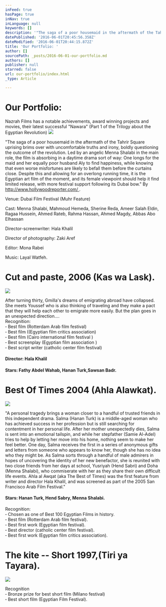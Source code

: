 ```yaml
---
inFeed: true
hasPage: true
inNav: true
inLanguage: null
keywords: []
description: '"The saga of a poor housemaid in the aftermath of the Tahrir Square uprising brims over with uncomfortable truths and irony, boldly questioning the outcome of the revolution. Led by an angelic Menna Shalabi in the main role, the film is absorbing in a daytime drama sort of way: One longs for the maid and her equally poor husband Aly to find happiness, while knowing that even worse misfortunes are likely to befall them before the curtains close. Despite this and allowing for an overlong running time, it is the Egyptian art film of the moment, and its female viewpoint should help it find limited release, with more festival support following its Dubai bow." By http://www.hollywoodreporter.com/ .'
datePublished: '2016-06-01T20:45:56.358Z'
dateModified: '2016-06-01T20:44:15.872Z'
title: 'Our Portfolio: '
author: []
sourcePath: _posts/2016-06-01-our-portfolio.md
authors: []
publisher: null
starred: false
url: our-portfolio/index.html
_type: Article

---
```

# Our Portfolio: 

Nazrah Films has a notable achievements, award winning projects and movies, their latest successful "Nawara" (Part 1 of the Trilogy about the Egyptian Revolution)
![](https://the-grid-user-content.s3-us-west-2.amazonaws.com/97541f67-4db7-44bd-88f5-0ea95cac2199.jpg)

"The saga of a poor housemaid in the aftermath of the Tahrir Square uprising brims over with uncomfortable truths and irony, boldly questioning the outcome of the revolution. Led by an angelic Menna Shalabi in the main role, the film is absorbing in a daytime drama sort of way: One longs for the maid and her equally poor husband Aly to find happiness, while knowing that even worse misfortunes are likely to befall them before the curtains close. Despite this and allowing for an overlong running time, it is the Egyptian art film of the moment, and its female viewpoint should help it find limited release, with more festival support following its Dubai bow." By [http://www.hollywoodreporter.com/ ][0].

Venue: Dubai Film Festival (Muhr Feature)

Cast: Menna Shalabi, Mahmoud Hemeda, Sherine Reda, Ameer Salah Eldin, Ragaa Hussein, Ahmed Rateb, Rahma Hassan, Ahmed Magdy, Abbas Abo Elhassan

Director-screenwriter: Hala Khalil

Director of photography: Zaki Aref

Editor: Mona Rabei

Music: Layal Watfeh.

# Cut and paste, 2006 (Kas wa Lask).
![](https://the-grid-user-content.s3-us-west-2.amazonaws.com/4c8c734b-7d83-4436-8bd5-1c49657b8d24.jpg)

After turning thirty, Gmilla's dreams of emigrating abroad have collapsed. She meets Youssef who is also thinking of traveling and they make a pact that they will help each other to emigrate more easily. But the plan goes in an unexpected direction....  
Recognition:  
­‐ Best film (Rotterdam Arab film festival)  
‐ Best film ((Egyptian film critics association)  
‐ Best film (Cairo international film festival )  
‐ Best screenplay (Egyptian film association )  
‐ Best script writer (catholic center film festival)

#### Director: Hala Khalil

#### Stars: Fathy Abdel Wahab, Hanan Turk,Sawsan Badr.

# Best Of Times 2004 (Ahla Alawkat).
![](https://the-grid-user-content.s3-us-west-2.amazonaws.com/efd54e59-9f8c-44e4-ad8c-4efa212a032f.jpg)

"A personal tragedy brings a woman closer to a handful of trusted friends in this independent drama. Salma (Hanan Turk) is a middle-aged woman who has achieved success in her profession but is still searching for contentment in her personal life. After her mother unexpectedly dies, Salma is sent into an emotional tailspin, and while her stepfather (Samie Al-Adel) tries to help by letting her move into his home, nothing seem to make her feel better. One day, Salma receives the first in a series of anonymous gifts and letters from someone who appears to know her, though she has no idea who they might be. As Salma sorts through a handful of male admirers in hopes of uncovering the identity of her new benefactor, she is reunited with two close friends from her days at school, Yusriyah (Hend Sabri) and Doha (Menna Shalabi), who commiserate with her as they share their own difficult life events. Ahla al Awqat (aka The Best of Times) was the first feature from writer and director Hala Khalil, and was screened as part of the 2005 San Francisco Arab Film Festival."

#### Stars: Hanan Turk, Hend Sabry, Menna Shalabi.

Recognition:  
‐ Chosen as one of Best 100 Egyptian Films in history.  
‐ Best film (Rotterdam Arab film festival).  
‐ Best first work (Egyptian film festival).  
‐ Best director (catholic center film festival).   
‐ Best first work (Egyptian film critics association).

# The kite -- Short 1997,(Tiri ya Tayara).
![](https://the-grid-user-content.s3-us-west-2.amazonaws.com/86289a19-b558-495d-9dd8-08e9e5183c70.jpg)

Recognition  
‐ Bronze prize for best short film (Milano festival)   
‐ Best short film (Egyptian Film Festival).

[0]: http://www.hollywoodreporter.com/